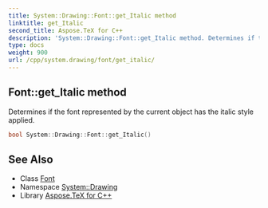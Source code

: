 ```yaml
---
title: System::Drawing::Font::get_Italic method
linktitle: get_Italic
second_title: Aspose.TeX for C++
description: 'System::Drawing::Font::get_Italic method. Determines if the font represented by the current object has the italic style applied in C++.'
type: docs
weight: 900
url: /cpp/system.drawing/font/get_italic/
---
```

## Font::get_Italic method


Determines if the font represented by the current object has the italic style applied.

```cpp
bool System::Drawing::Font::get_Italic()
```

## See Also

* Class [Font](../)
* Namespace [System::Drawing](../../)
* Library [Aspose.TeX for C++](../../../)
